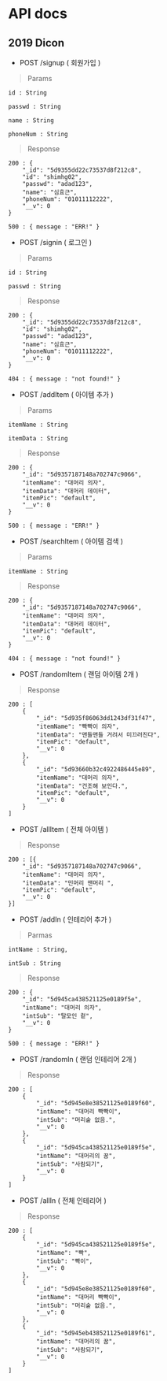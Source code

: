 # API docs

## 2019 Dicon

* POST /signup ( 회원가입 )

> Params

    id : String
    
    passwd : String

    name : String

    phoneNum : String

> Response

    200 : {
        "_id": "5d9355dd22c73537d8f212c8",
        "id": "shimhg02",
        "passwd": "adad123",
        "name": "심효근",
        "phoneNum": "01011112222",
        "__v": 0
    }

    500 : { message : "ERR!" }

    
* POST /signin ( 로그인 )

> Params

    id : String
    
    passwd : String

> Response

    200 : {
        "_id": "5d9355dd22c73537d8f212c8",
        "id": "shimhg02",
        "passwd": "adad123",
        "name": "심효근",
        "phoneNum": "01011112222",
        "__v": 0
    }

    404 : { message : "not found!" }


* POST /addItem ( 아이템 추가 )

> Params

    itemName : String

    itemData : String

> Response 

    200 : {
        "_id": "5d9357187148a702747c9066",
        "itemName": "대머리 의자",
        "itemData": "대머리 데이터",
        "itemPic": "default",
        "__v": 0
    }

    500 : { message : "ERR!" }
    
* POST /searchItem ( 아이템 검색 )

> Params

    itemName : String

> Response 

    200 : {
        "_id": "5d9357187148a702747c9066",
        "itemName": "대머리 의자",
        "itemData": "대머리 데이터",
        "itemPic": "default",
        "__v": 0
    }

    404 : { message : "not found!" }

* POST /randomItem ( 랜덤 아이템 2개 )

> Response

    200 : [
        {
            "_id": "5d935f86063dd1243df31f47",
            "itemName": "빡빡이 의자",
            "itemData": "맨들맨들 거려서 미끄러진다",
            "itemPic": "default",
            "__v": 0
        },
        {
            "_id": "5d93660b32c4922486445e89",
            "itemName": "대머리 의자",
            "itemData": "건조해 보인다.",
            "itemPic": "default",
            "__v": 0
        }
    ]

* POST /allItem ( 전체 아이템 )

> Response

    200 : [{
        "_id": "5d9357187148a702747c9066",
        "itemName": "대머리 의자",
        "itemData": "민머리 맨머리 ",
        "itemPic": "default",
        "__v": 0
    }]

* POST /addIn ( 인테리어 추가 )

> Parmas

    intName : String,

    intSub : String

> Response

    200 : {
        "_id": "5d945ca438521125e0189f5e",
        "intName": "대머리 의자",
        "intSub": "탈모인 컽",
        "__v": 0
    }

    500 : { message : "ERR!" }


* POST /randomIn ( 랜덤 인테리어 2개 )

> Response

    200 : [
        {
            "_id": "5d945e8e38521125e0189f60",
            "intName": "대머리 빡빡이",
            "intSub": "머리숱 없음.",
            "__v": 0
        },
        {
            "_id": "5d945ca438521125e0189f5e",
            "intName": "대머리의 꿈",
            "intSub": "사람되기",
            "__v": 0
        }
    ]

* POST /allIn ( 전체 인테리어 )

> Response

    200 : [
        {
            "_id": "5d945ca438521125e0189f5e",
            "intName": "빡",
            "intSub": "빡이",
            "__v": 0
        },
        {
            "_id": "5d945e8e38521125e0189f60",
            "intName": "대머리 빡빡이",
            "intSub": "머리숱 없음.",
            "__v": 0
        },
        {
            "_id": "5d945eb438521125e0189f61",
            "intName": "대머리의 꿈",
            "intSub": "사람되기",
            "__v": 0
        }
    ]